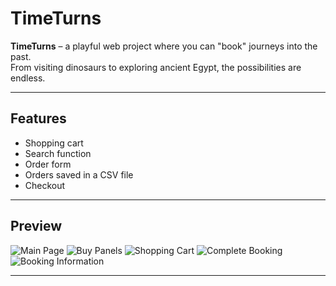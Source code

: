 # TimeTurns

**TimeTurns** – a playful web project where you can "book" journeys into the past.  
From visiting dinosaurs to exploring ancient Egypt, the possibilities are endless.  

---

## Features
- Shopping cart  
- Search function  
- Order form  
- Orders saved in a CSV file  
- Checkout  

---

## Preview
![Main Page](screenshots/main-site.png)
![Buy Panels](screenshots/buy-panels.png)
![Shopping Cart](screenshots/shopping-cart.png)
![Complete Booking](screenshots/complete-booking.png)
![Booking Information](screenshots/booking-information.png)

---